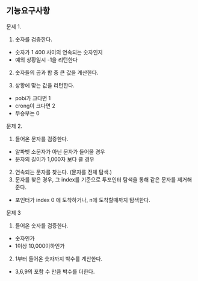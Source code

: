 ## 기능요구사항
문제 1.

1. 숫자를 검증한다. 

 - 숫자가 1 400 사이의 연속되는 숫자인지
 - 예외 상황일시 -1을 리턴한다

2. 숫자들의 곱과 합 중 큰 값을 계산한다.


3. 상황에 맞는 값을 리턴한다. 
- pobi가 크다면 1
- crong이 크다면 2
- 무승부는 0

문제 2.
1. 들어온 문자를 검증한다.
- 알파벳 소문자가 아닌 문자가 들어올 경우
- 문자의 길이가 1,000자 보다 클 경우
2. 연속되는 문자를 찾는다. (문자를 전체 탐색.)
3. 문자를 찾은 경우, 그 index를 기준으로 투포인터 탐색을 통해 같은 문자를 제거해준다. 
- 포인터가 index 0 에 도착하거나, n에 도착할때까지 탐색한다. 

문제 3
1. 들어온 숫자를 검증한다.
- 숫자인가
- 1이상 10,000이하인가
2. 1부터 들어온 숫자까지 박수를 계산한다.
- 3,6,9의 포함 수 만큼 박수를 더한다.
